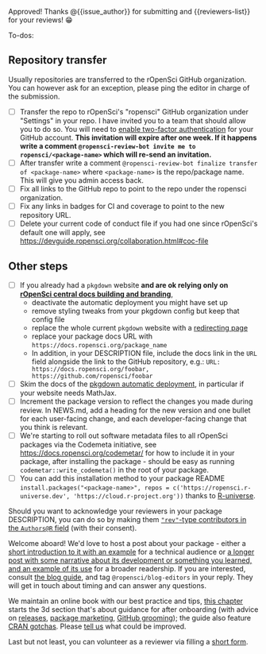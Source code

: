 Approved! Thanks @{{issue_author}} for submitting and {{reviewers-list}} for your reviews! :grin:

To-dos:

## Repository transfer

Usually repositories are transferred to the rOpenSci GitHub organization.
You can however ask for an exception, please ping the editor in charge of the submission.

- [ ] Transfer the repo to rOpenSci's "ropensci" GitHub organization under "Settings" in your repo.  I have invited you to a team that should allow you to do so. You will need to [enable two-factor authentication](https://docs.github.com/en/authentication/securing-your-account-with-two-factor-authentication-2fa/configuring-two-factor-authentication) for your GitHub account.
**This invitation will expire after one week. If it happens write a comment `@ropensci-review-bot invite me to ropensci/<package-name>` which will re-send an invitation.**
- [ ] After transfer write a comment `@ropensci-review-bot finalize transfer of <package-name>` where `<package-name>` is the repo/package name. This will give you admin access back.
- [ ] Fix all links to the GitHub repo to point to the repo under the ropensci organization.
- [ ] Fix any links in badges for CI and coverage to point to the new repository URL. 
- [ ] Delete your current code of conduct file if you had one since rOpenSci's default one will apply, see https://devguide.ropensci.org/collaboration.html#coc-file

## Other steps

- [ ] If you already had a `pkgdown` website **and are ok relying only on [rOpenSci central docs building and branding](https://devguide.ropensci.org/ci.html#even-more-ci-ropensci-docs)**,
    * deactivate the automatic deployment you might have set up
    * remove styling tweaks from your pkgdown config but keep that config file
    * replace the whole current `pkgdown` website with a [redirecting page](https://devguide.ropensci.org/redirect.html)
    * replace your package docs URL with `https://docs.ropensci.org/package_name`
    * In addition, in your DESCRIPTION file, include the docs link in the `URL` field alongside the link to the GitHub repository, e.g.: `URL: https://docs.ropensci.org/foobar, https://github.com/ropensci/foobar`
- [ ] Skim the docs of the [pkgdown automatic deployment](https://devguide.ropensci.org/building.html#docsropensci), in particular if your website needs MathJax.
- [ ] Increment the package version to reflect the changes you made during review. In NEWS.md, add a heading for the new version and one bullet for each user-facing change, and each developer-facing change that you think is relevant.
- [ ] We're starting to roll out software metadata files to all rOpenSci packages via the Codemeta initiative, see https://docs.ropensci.org/codemetar/ for how to include it in your package, after installing the package - should be easy as running `codemetar::write_codemeta()` in the root of your package.
- [ ] You can add this installation method to your package README `install.packages("<package-name>", repos = c('https://ropensci.r-universe.dev', 'https://cloud.r-project.org'))` thanks to [R-universe](https://ropensci.org/blog/2021/06/22/setup-runiverse/).

Should you want to acknowledge your reviewers in your package DESCRIPTION, you can do so by making them [`"rev"`-type contributors in the `Authors@R` field](https://devguide.ropensci.org/building.html#authorship) (with their consent). 

Welcome aboard! We'd love to host a post about your package - either a [short introduction to it with an example](https://ropensci.org/tech-notes/) for a technical audience or [a longer post with some narrative about its development or something you learned, and an example of its use](https://ropensci.org/blog/) for a broader readership. If you are interested, consult [the blog guide](https://blogguide.ropensci.org/), and tag `@ropensci/blog-editors` in your reply. They will get in touch about timing and can answer any questions.

We maintain an online book with our best practice and tips, [this chapter](https://devguide.ropensci.org/collaboration.html) starts the 3d section that's about guidance for after onboarding (with advice on [releases](https://devguide.ropensci.org/editorguide.html#releases), [package marketing](https://devguide.ropensci.org/marketing.html#marketing), [GitHub grooming](https://devguide.ropensci.org/grooming.html#grooming)); the guide also feature [CRAN gotchas](https://devguide.ropensci.org/building.html#crangotchas). Please [tell us](https://github.com/ropensci/dev_guide) what could be improved.

Last but not least, you can volunteer as a reviewer via filling a [short form](https://airtable.com/shrnfDI2S9uuyxtDw).
